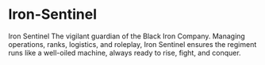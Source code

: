 # Iron-Sentinel
Iron Sentinel The vigilant guardian of the Black Iron Company. Managing operations, ranks, logistics, and roleplay, Iron Sentinel ensures the regiment runs like a well-oiled machine, always ready to rise, fight, and conquer.
